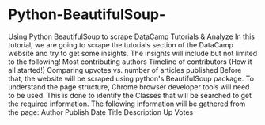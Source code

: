 # Python-BeautifulSoup-
Using Python BeautifulSoup to scrape DataCamp Tutorials &amp; Analyze  In this tutorial, we are going to scrape the tutorials section of the DataCamp website and try to get some insights. The insights will include but not limited to the following! Most contributing authors Timeline of contributors (How it all started!) Comparing upvotes vs. number of articles published Before that, the website will be scraped using python's BeautifulSoup package. To understand the page structure, Chrome browser developer tools will need to be used. This is done to identify the Classes that will be searched to get the required information. The following information will be gathered from the page: Author Publish Date Title Description Up Votes
